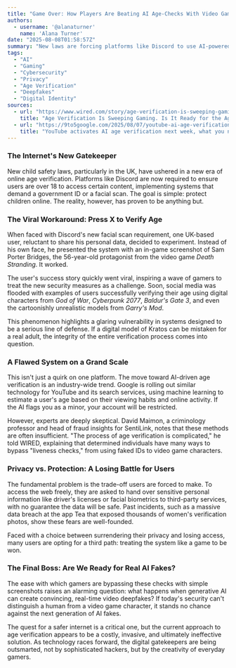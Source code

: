 ```yaml
---
title: "Game Over: How Players Are Beating AI Age-Checks With Video Game Characters"
authors:
  - username: '@alanaturner'
    name: 'Alana Turner'
date: "2025-08-08T01:58:57Z"
summary: "New laws are forcing platforms like Discord to use AI-powered age verification, but users are finding shockingly simple ways to bypass it—using screenshots of video game characters. This raises serious questions about privacy, security, and whether these systems are ready for the era of deepfakes."
tags:
  - "AI"
  - "Gaming"
  - "Cybersecurity"
  - "Privacy"
  - "Age Verification"
  - "Deepfakes"
  - "Digital Identity"
sources:
  - url: "https://www.wired.com/story/age-verification-is-sweeping-gaming-is-it-ready-for-the-age-of-ai-fakes/"
    title: "Age Verification Is Sweeping Gaming. Is It Ready for the Age of AI Fakes?"
  - url: "https://9to5google.com/2025/08/07/youtube-ai-age-verification-what-to-know/"
    title: "YouTube activates AI age verification next week, what you need to know and how to get out of it"
---
```


### The Internet's New Gatekeeper

New child safety laws, particularly in the UK, have ushered in a new era of online age verification. Platforms like Discord are now required to ensure users are over 18 to access certain content, implementing systems that demand a government ID or a facial scan. The goal is simple: protect children online. The reality, however, has proven to be anything but.

### The Viral Workaround: Press X to Verify Age

When faced with Discord's new facial scan requirement, one UK-based user, reluctant to share his personal data, decided to experiment. Instead of his own face, he presented the system with an in-game screenshot of Sam Porter Bridges, the 56-year-old protagonist from the video game *Death Stranding*. It worked.

The user's success story quickly went viral, inspiring a wave of gamers to treat the new security measures as a challenge. Soon, social media was flooded with examples of users successfully verifying their age using digital characters from *God of War*, *Cyberpunk 2077*, *Baldur's Gate 3*, and even the cartoonishly unrealistic models from *Garry's Mod*.

This phenomenon highlights a glaring vulnerability in systems designed to be a serious line of defense. If a digital model of Kratos can be mistaken for a real adult, the integrity of the entire verification process comes into question.

### A Flawed System on a Grand Scale

This isn't just a quirk on one platform. The move toward AI-driven age verification is an industry-wide trend. Google is rolling out similar technology for YouTube and its search services, using machine learning to estimate a user's age based on their viewing habits and online activity. If the AI flags you as a minor, your account will be restricted.

However, experts are deeply skeptical. David Maimon, a criminology professor and head of fraud insights for SentiLink, notes that these methods are often insufficient. "The process of age verification is complicated," he told WIRED, explaining that determined individuals have many ways to bypass "liveness checks," from using faked IDs to video game characters.

### Privacy vs. Protection: A Losing Battle for Users

The fundamental problem is the trade-off users are forced to make. To access the web freely, they are asked to hand over sensitive personal information like driver's licenses or facial biometrics to third-party services, with no guarantee the data will be safe. Past incidents, such as a massive data breach at the app Tea that exposed thousands of women's verification photos, show these fears are well-founded.

Faced with a choice between surrendering their privacy and losing access, many users are opting for a third path: treating the system like a game to be won.

### The Final Boss: Are We Ready for Real AI Fakes?

The ease with which gamers are bypassing these checks with simple screenshots raises an alarming question: what happens when generative AI can create convincing, real-time video deepfakes? If today's security can't distinguish a human from a video game character, it stands no chance against the next generation of AI fakes.

The quest for a safer internet is a critical one, but the current approach to age verification appears to be a costly, invasive, and ultimately ineffective solution. As technology races forward, the digital gatekeepers are being outsmarted, not by sophisticated hackers, but by the creativity of everyday gamers.
